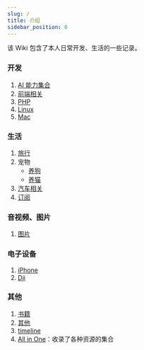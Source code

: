 ```yaml
---
slug: /
title: 介绍
sidebar_position: 0
---
```


该 Wiki 包含了本人日常开发、生活的一些记录。

### 开发

1. [AI 能力集合](./ai/Index.md)
2. [前端相关](./frontend/index.md)
3. [PHP](./PHP/index.md)
4. [Linux](./Linux/Index.md)
5. [Mac](./Mac/Index.md)

### 生活

1. [旅行](./Travel/index.md)
2. 宠物
   - [养狗](./Life/pet/dog.md)
   - [养猫](./Life/pet/cat.md)
3. [汽车相关](./Life/Car/index.md)
4. [订阅](./Life/Subscribe.md)

### 音视频、图片

1. [图片](./image/Index.md)

### 电子设备

1. [iPhone](./iPhone/index.md)
2. [Dji](./Life/Dji.md)

### 其他

1. [书籍](./books/小说.md)
2. [其他](./others/index.md)
3. [timeline](./timeline)
4. [All in One](./others/all-in-one.md)：收录了各种资源的集合
